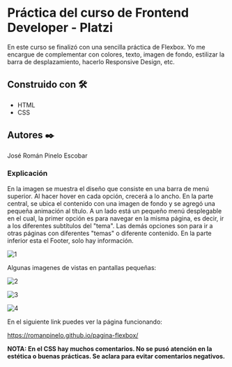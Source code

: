 # Práctica del curso de Frontend Developer - Platzi

En este curso se finalizó con una sencilla práctica de Flexbox. Yo me encargue de complementar con colores, texto, imagen de fondo, estilizar la barra de desplazamiento, hacerlo Responsive Design, etc.


## Construido con 🛠️

* HTML
* CSS


## Autores ✒️

José Román Pinelo Escobar


### Explicación

En la imagen se muestra el diseño que consiste en una barra de menú superior. Al hacer hover en cada opción, crecerá a lo ancho. En la parte central, se ubica el contenido con una imagen de fondo y se agregó una pequeña animación al título. A un lado está un pequeño menú desplegable en el cual, la primer opción es para navegar en la misma página, es decir, ir a los diferentes subtítulos del "tema". Las demás opciones son para ir a otras páginas con diferentes "temas" o diferente contenido.
En la parte inferior esta el Footer, solo hay información. 

![1](https://user-images.githubusercontent.com/71656431/105220934-0b337400-5b1e-11eb-80ef-5f0794b81dde.jpg)

Algunas imagenes de vistas en pantallas pequeñas:

![2](https://user-images.githubusercontent.com/71656431/105222334-fce65780-5b1f-11eb-8d04-0ff6d8c0684c.jpg)


![3](https://user-images.githubusercontent.com/71656431/105222375-07a0ec80-5b20-11eb-81e3-cccdd1c5bc6d.jpg)


![4](https://user-images.githubusercontent.com/71656431/105222403-0cfe3700-5b20-11eb-80ff-406fc3f2bfff.jpg)

En el siguiente link puedes ver la página funcionando: 

https://romanpinelo.github.io/pagina-flexbox/


**NOTA: En el CSS hay muchos comentarios. No se pusó atención en la estética o buenas prácticas. Se aclara para evitar comentarios negativos.**
